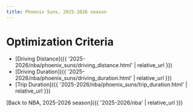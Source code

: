 ```yaml
---
title: Phoenix Suns, 2025-2026 season
---
```


# Optimization Criteria
- [Driving Distance]({{ '2025-2026/nba/phoenix_suns/driving_distance.html' | relative_url }})
- [Driving Duration]({{ '2025-2026/nba/phoenix_suns/driving_duration.html' | relative_url }})
- [Trip Duration]({{ '2025-2026/nba/phoenix_suns/trip_duration.html' | relative_url }})

[Back to NBA, 2025-2026 season]({{ '2025-2026/nba' | relative_url }})
